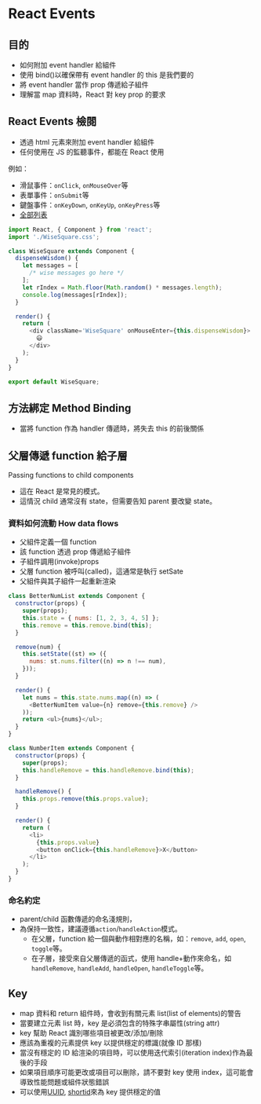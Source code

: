 # React Events

## 目的

- 如何附加 event handler 給組件
- 使用 bind()以確保帶有 event handler 的 this 是我們要的
- 將 event handler 當作 prop 傳遞給子組件
- 理解當 map 資料時，React 對 key prop 的要求

## React Events 檢閱

- 透過 html 元素來附加 event handler 給組件
- 任何使用在 JS 的監聽事件，都能在 React 使用

例如：

- 滑鼠事件：`onClick`, `onMouseOver`等
- 表單事件：`onSubmit`等
- 鍵盤事件：`onKeyDown`, `onKeyUp`, `onKeyPress`等
- [全部列表](https://reactjs.org/docs/events.html#supported-events)

```javascript
import React, { Component } from 'react';
import './WiseSquare.css';

class WiseSquare extends Component {
  dispenseWisdom() {
    let messages = [
      /* wise messages go here */
    ];
    let rIndex = Math.floor(Math.random() * messages.length);
    console.log(messages[rIndex]);
  }

  render() {
    return (
      <div className='WiseSquare' onMouseEnter={this.dispenseWisdom}>
        😃
      </div>
    );
  }
}

export default WiseSquare;
```

## 方法綁定 Method Binding

- 當將 function 作為 handler 傳遞時，將失去 this 的前後關係

## 父層傳遞 function 給子層

Passing functions to child components

- 這在 React 是常見的模式。
- 這情況 child 通常沒有 state，但需要告知 parent 要改變 state。

### 資料如何流動 How data flows

- 父組件定義一個 function
- 該 function 透過 prop 傳遞給子組件
- 子組件調用(invoke)props
- 父層 function 被呼叫(called)，這通常是執行 setSate
- 父組件與其子組件一起重新渲染

```javascript title="demo/numbers-app/src/BetterNumList.js"
class BetterNumList extends Component {
  constructor(props) {
    super(props);
    this.state = { nums: [1, 2, 3, 4, 5] };
    this.remove = this.remove.bind(this);
  }

  remove(num) {
    this.setState((st) => ({
      nums: st.nums.filter((n) => n !== num),
    }));
  }

  render() {
    let nums = this.state.nums.map((n) => (
      <BetterNumItem value={n} remove={this.remove} />
    ));
    return <ul>{nums}</ul>;
  }
}
```

```javascript title="子層" title="demo/numbers-app/src/BetterNumItem.js"
class NumberItem extends Component {
  constructor(props) {
    super(props);
    this.handleRemove = this.handleRemove.bind(this);
  }

  handleRemove() {
    this.props.remove(this.props.value);
  }

  render() {
    return (
      <li>
        {this.props.value}
        <button onClick={this.handleRemove}>X</button>
      </li>
    );
  }
}
```

### 命名約定

- parent/child 函數傳遞的命名淺規則，
- 為保持一致性，建議遵循`action`/`handleAction`模式。
  - 在父層，function 給一個與動作相對應的名稱，如：`remove`, `add`, `open`, `toggle`等。
  - 在子層，接受來自父層傳遞的函式，使用 handle+動作來命名，如`handleRemove`, `handleAdd`, `handleOpen`, `handleToggle`等。

## Key

- map 資料和 return 組件時，會收到有關元素 list(list of elements)的警告
- 當要建立元素 list 時，key 是必須包含的特殊字串屬性(string attr)
- key 幫助 React 識別哪些項目被更改/添加/刪除
- 應該為重複的元素提供 key 以提供穩定的標識(就像 ID 那樣)
- 當沒有穩定的 ID 給渲染的項目時，可以使用迭代索引(iteration index)作為最後的手段
- 如果項目順序可能更改或項目可以刪除，請不要對 key 使用 index，這可能會導致性能問題或組件狀態錯誤
- 可以使用[UUID](https://www.npmjs.com/package/uuid), [shortid](https://www.npmjs.com/package/shortid)來為 key 提供穩定的值
